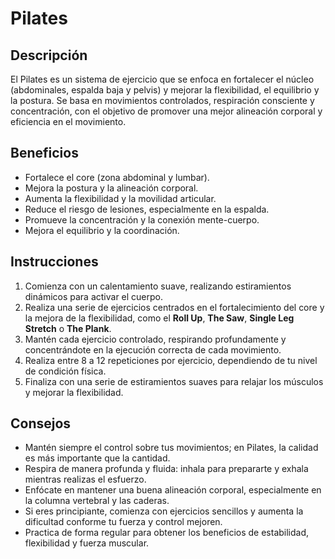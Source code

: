 # Pilates

## Descripción
El Pilates es un sistema de ejercicio que se enfoca en fortalecer el núcleo (abdominales, espalda baja y pelvis) y mejorar la flexibilidad, el equilibrio y la postura. Se basa en movimientos controlados, respiración consciente y concentración, con el objetivo de promover una mejor alineación corporal y eficiencia en el movimiento.

## Beneficios
- Fortalece el core (zona abdominal y lumbar).
- Mejora la postura y la alineación corporal.
- Aumenta la flexibilidad y la movilidad articular.
- Reduce el riesgo de lesiones, especialmente en la espalda.
- Promueve la concentración y la conexión mente-cuerpo.
- Mejora el equilibrio y la coordinación.

## Instrucciones
1. Comienza con un calentamiento suave, realizando estiramientos dinámicos para activar el cuerpo.
2. Realiza una serie de ejercicios centrados en el fortalecimiento del core y la mejora de la flexibilidad, como el **Roll Up**, **The Saw**, **Single Leg Stretch** o **The Plank**.
3. Mantén cada ejercicio controlado, respirando profundamente y concentrándote en la ejecución correcta de cada movimiento.
4. Realiza entre 8 a 12 repeticiones por ejercicio, dependiendo de tu nivel de condición física.
5. Finaliza con una serie de estiramientos suaves para relajar los músculos y mejorar la flexibilidad.

## Consejos
- Mantén siempre el control sobre tus movimientos; en Pilates, la calidad es más importante que la cantidad.
- Respira de manera profunda y fluida: inhala para prepararte y exhala mientras realizas el esfuerzo.
- Enfócate en mantener una buena alineación corporal, especialmente en la columna vertebral y las caderas.
- Si eres principiante, comienza con ejercicios sencillos y aumenta la dificultad conforme tu fuerza y control mejoren.
- Practica de forma regular para obtener los beneficios de estabilidad, flexibilidad y fuerza muscular.